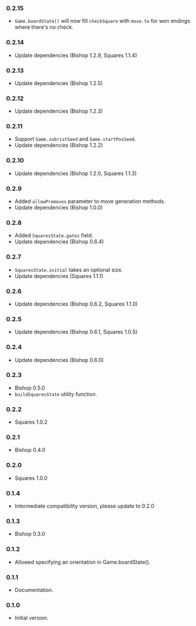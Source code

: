 ### 0.2.15
- `Game.boardState()` will now fill `checkSquare` with `move.to` for won endings where there's no check.

### 0.2.14
- Update dependencies (Bishop 1.2.9, Squares 1.1.4)

### 0.2.13
- Update dependencies (Bishop 1.2.5)

### 0.2.12
- Update dependencies (Bishop 1.2.3)

### 0.2.11
- Support `Game.zobristSeed` and `Game.startPosSeed`.
- Update dependencies (Bishop 1.2.2)

### 0.2.10
- Update dependencies (Bishop 1.2.0, Squares 1.1.3)

### 0.2.9
- Added `allowPremoves` parameter to move generation methods.
- Update dependencies (Bishop 1.0.0)

### 0.2.8
- Added `SquaresState.gates` field.
- Update dependencies (Bishop 0.6.4)

### 0.2.7
- `SquaresState.initial` takes an optional size.
- Update dependencies (Squares 1.1.1)

### 0.2.6
- Update dependencies (Bishop 0.6.2, Squares 1.1.0)

### 0.2.5
- Update dependencies (Bishop 0.6.1, Squares 1.0.5)

### 0.2.4
- Update dependencies (Bishop 0.6.0)

### 0.2.3
- Bishop 0.5.0
- `buildSquaresState` utility function.

### 0.2.2
- Squares 1.0.2

### 0.2.1
- Bishop 0.4.0

### 0.2.0
- Squares 1.0.0

### 0.1.4
- Intermediate compatibility version, please update to 0.2.0

### 0.1.3
- Bishop 0.3.0

### 0.1.2
- Allowed specifying an orientation in Game.boardState().

### 0.1.1
- Documentation.

### 0.1.0
- Initial version.